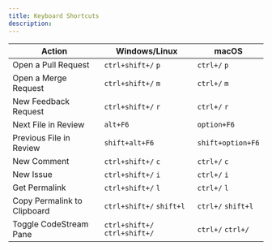 ```yaml
---
title: Keyboard Shortcuts
description: 
---
```


Action|Windows/Linux|macOS
-------------|-------|---
Open a Pull Request|`ctrl+shift+/` `p`|`ctrl+/` `p`
Open a Merge Request|`ctrl+shift+/` `m`|`ctrl+/` `m`
New Feedback Request|`ctrl+shift+/` `r`|`ctrl+/` `r`
Next File in Review|`alt+F6`|`option+F6`
Previous File in Review|`shift+alt+F6`|`shift+option+F6`
New Comment|`ctrl+shift+/` `c`|`ctrl+/` `c`
New Issue|`ctrl+shift+/` `i`|`ctrl+/` `i`
Get Permalink|`ctrl+shift+/` `l`|`ctrl+/` `l`
Copy Permalink to Clipboard|`ctrl+shift+/` `shift+l`|`ctrl+/` `shift+l`
Toggle CodeStream Pane|`ctrl+shift+/` `ctrl+shift+/`|`ctrl+/` `ctrl+/`